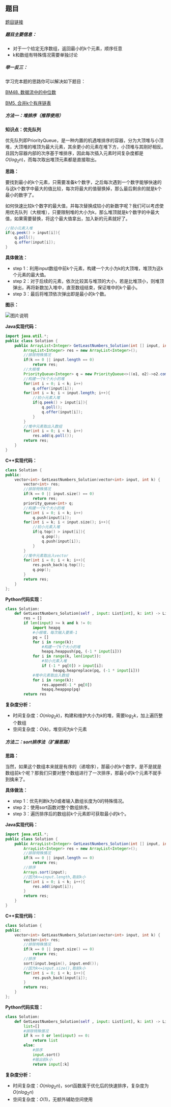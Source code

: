 ## 题目
[题目链接](https://www.nowcoder.com/practice/6a296eb82cf844ca8539b57c23e6e9bf?tpId=295&tqId=23263&sourceUrl=/exam/oj&channenl=wgithub&fromPut=wgithub)

##### 题目主要信息：

- 对于一个给定无序数组，返回最小的k个元素，顺序任意
- k和数组有特殊情况需要单独讨论

##### 举一反三：

学习完本题的思路你可以解决如下题目：

[BM48. 数据流中的中位数](https://www.nowcoder.com/practice/9be0172896bd43948f8a32fb954e1be1?tpId=295&tqId=23457)

[BM5. 合并k个有序链表](https://www.nowcoder.com/practice/65cfde9e5b9b4cf2b6bafa5f3ef33fa6?tpId=295&tqId=724)

##### 方法一：堆排序（推荐使用）

**知识点：优先队列**

优先队列即PriorityQueue，是一种内置的机遇堆排序的容器，分为大顶堆与小顶堆，大顶堆的堆顶为最大元素，其余更小的元素在堆下方，小顶堆与其刚好相反。且因为容器内部的次序基于堆排序，因此每次插入元素时间复杂度都是$O(log_2n)$，而每次取出堆顶元素都是直接取出。

**思路：**

要找到最小的k个元素，只需要准备k个数字，之后每次遇到一个数字能够快速的与这k个数字中最大的值比较，每次将最大的值替换掉，那么最后剩余的就是k个最小的数字了。

如何快速比较k个数字的最大值，并每次替换成较小的新数字呢？我们可以考虑使用优先队列（大根堆），只要限制堆的大小为k，那么堆顶就是k个数字的中最大值，如果需要替换，将这个最大值拿出，加入新的元素就好了。

```java
//较小元素入堆
if(q.peek() > input[i]){  
    q.poll();
    q.offer(input[i]);
}
```

**具体做法：**

- step 1：利用input数组中前k个元素，构建一个大小为k的大顶堆，堆顶为这k个元素的最大值。
- step 2：对于后续的元素，依次比较其与堆顶的大小，若是比堆顶小，则堆顶弹出，再将新数加入堆中，直至数组结束，保证堆中的k个最小。
- step 3：最后将堆顶依次弹出即是最小的k个数。

**图示：**

![图片说明](https://uploadfiles.nowcoder.com/images/20210722/397721558_1626945012109/6A105C4B5BE11C9FE59934C5B4E772BF "图片标题") 

**Java实现代码：**
```java
import java.util.*;
public class Solution {
    public ArrayList<Integer> GetLeastNumbers_Solution(int [] input, int k) {
        ArrayList<Integer> res = new ArrayList<Integer>();
        //排除特殊情况
        if(k == 0 || input.length == 0) 
            return res;
        //大根堆 
        PriorityQueue<Integer> q = new PriorityQueue<>((o1, o2)->o2.compareTo(o1));
        //构建一个k个大小的堆  
        for(int i = 0; i < k; i++)
            q.offer(input[i]);
        for(int i = k; i < input.length; i++){
            //较小元素入堆
            if(q.peek() > input[i]){  
                q.poll();
                q.offer(input[i]);
            }
        }
        //堆中元素取出入数组
        for(int i = 0; i < k; i++) 
            res.add(q.poll());
        return res;
    }
}
```
**C++实现代码：**
```cpp
class Solution {
public:
    vector<int> GetLeastNumbers_Solution(vector<int> input, int k) {
        vector<int> res;
        //排除特殊情况
        if(k == 0 || input.size() == 0) 
            return res;
        priority_queue<int> q; 
        //构建一个k个大小的堆 
        for(int i = 0; i < k; i++)
            q.push(input[i]);
        for(int i = k; i < input.size(); i++){
            //较小元素入堆
            if(q.top() > input[i]){  
                q.pop();
                q.push(input[i]);
            }
        }
        //堆中元素取出入vector
        for(int i = 0; i < k; i++){ 
            res.push_back(q.top());
            q.pop();
        }
        return res;
    }
};
```
**Python代码实现：**
```Python
class Solution:
    def GetLeastNumbers_Solution(self , input: List[int], k: int) -> List[int]:
        res = []
        if len(input) >= k and k != 0:
            import heapq
            #小根堆，每次输入要乘-1 
            pq = []  
            for i in range(k):
                #构建一个k个大小的堆
                heapq.heappush(pq, (-1 * input[i])) 
            for i in range(k, len(input)):
                #较小元素入堆
                if (-1 * pq[0]) > input[i]:   
                     heapq.heapreplace(pq, (-1 * input[i]))
            #堆中元素取出入数组
            for i in range(k): 
                res.append(-1 * pq[0])
                heapq.heappop(pq)
        return res
```

**复杂度分析：**
- 时间复杂度：$O(nlog_2k)$，构建和维护大小为$k$的堆，需要$log_2k$，加上遍历整个数组
- 空间复杂度：$O(k)$，堆空间为$k$个元素

##### 方法二：sort排序法（扩展思路）
**思路：**

当然，如果这个数组本来就是有序的（递增序），那最小的k个数字，是不是就是数组前k个呢？那我们只要对整个数组进行了一次排序，那最小的k个元素不就手到擒来了。

**具体做法：**

- step 1：优先判断k为0或者输入数组长度为0的特殊情况。
- step 2：使用sort函数对整个数组排序。
- step 3：遍历排序后的数组前k个元素即可获取最小的k个。

**Java实现代码：**
```java
import java.util.*;
public class Solution {
    public ArrayList<Integer> GetLeastNumbers_Solution(int [] input, int k) {
        ArrayList<Integer> res = new ArrayList<Integer>();
        //排除特殊情况
        if(k == 0 || input.length == 0) 
            return res;
        //排序
        Arrays.sort(input); 
        //因为k<=input.length,取前k小
        for(int i = 0; i < k; i++){ 
            res.add(input[i]);
        }
        return res;
    }
}
```
**C++实现代码：**
```cpp
class Solution {
public:
    vector<int> GetLeastNumbers_Solution(vector<int> input, int k) {
        vector<int> res;
        //排除特殊情况
        if(k == 0 || input.size() == 0) 
            return res;
        //排序
        sort(input.begin(), input.end()); 
        //因为k<=input.size(),取前k小
        for(int i = 0; i < k; i++){ 
            res.push_back(input[i]);
        }
        return res;
    }
};
```
**Python代码实现：**
```Python
class Solution:
    def GetLeastNumbers_Solution(self , input: List[int], k: int) -> List[int]:
        list=[]
        #排除特殊情况
        if k == 0 or len(input) == 0:
            return list
        else:
            #排序
            input.sort()
            #输出前k小
            return input[:k]
```

**复杂度分析：**
- 时间复杂度：$O(nlog_2n)$，sort函数属于优化后的快速排序，复杂度为$O(nlog_2n)$
- 空间复杂度：$O(1)$，无额外辅助空间使用